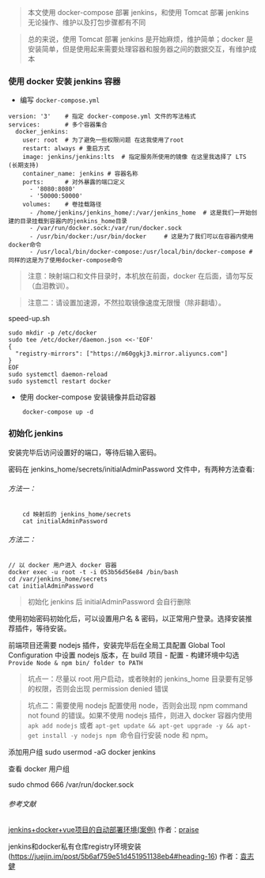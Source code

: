 
> 本文使用 docker-compose 部署 jenkins，和使用 Tomcat 部署 jenkins 无论操作、维护以及打包步骤都有不同

> 总的来说，使用 Tomcat 部署 jenkins 是开始麻烦，维护简单；docker 是安装简单，但是使用起来需要处理容器和服务器之间的数据交互，有维护成本

### 使用 docker 安装 jenkins 容器

- 编写 `docker-compose.yml`

```
version: '3'    # 指定 docker-compose.yml 文件的写法格式
services:       # 多个容器集合
  docker_jenkins: 
    user: root  # 为了避免一些权限问题 在这我使用了root
    restart: always # 重启方式
    image: jenkins/jenkins:lts  # 指定服务所使用的镜像 在这里我选择了 LTS (长期支持)
    container_name: jenkins # 容器名称
    ports:      # 对外暴露的端口定义
      - '8080:8080'
      - '50000:50000'
    volumes:    # 卷挂载路径
      - /home/jenkins/jenkins_home/:/var/jenkins_home  # 这是我们一开始创建的目录挂载到容器内的jenkins_home目录
      - /var/run/docker.sock:/var/run/docker.sock
      - /usr/bin/docker:/usr/bin/docker     # 这是为了我们可以在容器内使用docker命令
      - /usr/local/bin/docker-compose:/usr/local/bin/docker-compose # 同样的这是为了使用docker-compose命令

```

> 注意：映射端口和文件目录时，本机放在前面，docker 在后面，请勿写反（血泪教训）。

> 注意二：请设置加速源，不然拉取镜像速度无限慢（除非翻墙）。

speed-up.sh
```
sudo mkdir -p /etc/docker
sudo tee /etc/docker/daemon.json <<-'EOF'
{
  "registry-mirrors": ["https://m60ggkj3.mirror.aliyuncs.com"]
}
EOF
sudo systemctl daemon-reload
sudo systemctl restart docker
```

- 使用 docker-compose 安装镜像并启动容器

```
    docker-compose up -d
```

### 初始化 jenkins 

安装完毕后访问设置好的端口，等待后输入密码。

密码在 jenkins_home/secrets/initialAdminPassword 文件中，有两种方法查看:

###### 方法一：

```
    cd 映射后的 jenkins_home/secrets
    cat initialAdminPassword
```

###### 方法二：


```
// 以 docker 用户进入 docker 容器
docker exec -u root -t -i 053b56d56e84 /bin/bash
cd /var/jenkins_home/secrets
cat initialAdminPassword
```
> 初始化 jenkins 后 initialAdminPassword 会自行删除

使用初始密码初始化后，可以设置用户名 & 密码，以正常用户登录。选择安装推荐插件，等待安装。

前端项目还需要 nodejs 插件，安装完毕后在全局工具配置 Global Tool Configuration 中设置 nodejs 版本，在 build 项目 - 配置 - 构建环境中勾选 `Provide Node & npm bin/ folder to PATH`

> 坑点一：尽量以 root 用户启动，或者映射的 jenkins_home 目录要有足够的权限，否则会出现 permission denied 错误

> 坑点二：需要使用 nodejs 配置使用 node，否则会出现 npm command not found 的错误。如果不使用 nodejs 插件，则进入 docker 容器内使用 `apk add nodejs` 或者 `apt-get update && apt-get upgrade -y && apt-get install -y nodejs npm `命令自行安装 node 和 npm。




添加用户组
sudo usermod -aG docker jenkins

查看  docker 用户组


sudo chmod 666 /var/run/docker.sock


###### 参考文献

[jenkins+docker+vue项目的自动部署环境(案例)](https://juejin.im/post/5d369d6e5188253a2e1b93ff#heading-16) 作者：[praise](https://juejin.im/user/5b3b8d03e51d451964620580)

jenkins和docker私有仓库registry环境安装(https://juejin.im/post/5b6af759e51d451951138eb4#heading-16) 作者：[袁志健](https://juejin.im/user/57cbfd5ca0bb9f007f4b3dc9)
